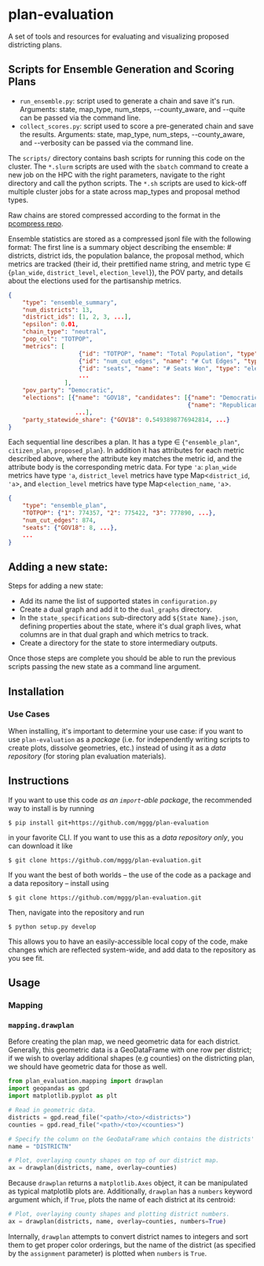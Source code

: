 # plan-evaluation
A set of tools and resources for evaluating and visualizing proposed districting plans.

## Scripts for Ensemble Generation and Scoring Plans

* `run_ensemble.py`: script used to generate a chain and save it's run.  Arguments: state, map_type, num_steps, --county_aware, and --quite can be passed via the command line.
* `collect_scores.py`: script used to score a pre-generated chain and save the results.  Arguments: state, map_type, num_steps, --county_aware, and --verbosity can be passed via the command line.

The `scripts/` directory contains bash scripts for running this code on the cluster. The `*.slurm` scripts are used with the `sbatch` command to create a new job on the HPC with the right parameters, navigate to the right directory and call the python scripts.  The `*.sh` scripts are used to kick-off multiple cluster jobs for a state across map_types and proposal method types.

Raw chains are stored compressed according to the format in the [pcompress repo](https://github.com/InnovativeInventor/pcompress).

Ensemble statistics are stored as a compressed jsonl file with the following format:
The first line is a summary object describing the ensemble: # districts, 
district ids, the population balance, the proposal method, which metrics are tracked (their id, their prettified name string, and metric type $\in$ {`plan_wide`, `district_level`, `election_level`}), the POV party, and details about the elections used for the partisanship metrics.

```json
{
    "type": "ensemble_summary", 
    "num_districts": 13, 
    "district_ids": [1, 2, 3, ...], 
    "epsilon": 0.01, 
    "chain_type": "neutral", 
    "pop_col": "TOTPOP", 
    "metrics": [
                    {"id": "TOTPOP", "name": "Total Population", "type": "district_level"},
                    {"id": "num_cut_edges", "name": "# Cut Edges", "type": "plan_wide"},
                    {"id": "seats", "name": "# Seats Won", "type": "election_level"},
                    ...
                ], 
    "pov_party": "Democratic", 
    "elections": [{"name": "GOV18", "candidates": [{"name": "Democratic", "key": "GOV18D"},
                                                   {"name": "Republican", "key": "GOV18R"}]},
                   ...], 
    "party_statewide_share": {"GOV18": 0.5493898776942814, ...}
}
```

Each sequential line describes a plan.  It has a type $\in$ {`"ensemble_plan"`, `citizen_plan`, `proposed_plan`}.  In addition it has attributes for each metric described above, where the attribute key matches the metric id, and the attribute body is the corresponding metric data.  For type `'a`: `plan_wide` metrics have type `'a`, `district_level` metrics have type Map<`district_id`, `'a`>, and `election_level` metrics have type Map<`election_name`, `'a`>.

```json
{
    "type": "ensemble_plan", 
    "TOTPOP": {"1": 774357, "2": 775422, "3": 777890, ...},
    "num_cut_edges": 874,
    "seats": {"GOV18": 8, ...},
    ...
}
```

## Adding a new state:

Steps for adding a new state:
* Add its name the list of supported states in `configuration.py`
* Create a dual graph and add it to the `dual_graphs` directory.
* In the `state_specifications` sub-directory add `${State Name}.json`, defining properties about the state, where it's dual graph lives, what columns are in that dual graph and which metrics to track.
* Create a directory for the state to store intermediary outputs.

Once those steps are complete you should be able to run the previous scripts passing the new state as a command line argument.

## Installation
### Use Cases
When installing, it's important to determine your use case: if you want to use
`plan-evaluation` as a _package_ (i.e. for independently writing scripts to
create plots, dissolve geometries, etc.) instead of using it as a _data repository_
(for storing plan evaluation materials).

## Instructions
If you want to use this code _as an `import`-able package_, the recommended way
to install is by running
```
$ pip install git+https://github.com/mggg/plan-evaluation
```
in your favorite CLI. If you want to use this as a _data repository only_, you
can download it like
```
$ git clone https://github.com/mggg/plan-evaluation.git
```
If you want the best of both worlds – the use of the code as a package and a
data repository – install using
```
$ git clone https://github.com/mggg/plan-evaluation.git
```
Then, navigate into the repository and run
```
$ python setup.py develop
```
This allows you to have an easily-accessible local copy of the code, make
changes which are reflected system-wide, and add data to the repository as you see fit.

## Usage
### Mapping
### `mapping.drawplan`
Before creating the plan map, we need geometric data for each district.
Generally, this geometric data is a GeoDataFrame with one row per district;
if we wish to overlay additional shapes (e.g counties) on the districting plan,
we should have geometric data for those as well.

```python
from plan_evaluation.mapping import drawplan
import geopandas as gpd
import matplotlib.pyplot as plt

# Read in geometric data.
districts = gpd.read_file("<path>/<to>/<districts>")
counties = gpd.read_file("<path>/<to>/<counties>")

# Specify the column on the GeoDataFrame which contains the districts' names.
name = "DISTRICTN"

# Plot, overlaying county shapes on top of our district map.
ax = drawplan(districts, name, overlay=counties)
```

Because `drawplan` returns a `matplotlib.Axes` object, it can be manipulated as
typical matplotlib plots are. Additionally, `drawplan` has a `numbers` keyword
argument which, if `True`, plots the name of each district at its centroid:

```python
# Plot, overlaying county shapes and plotting district numbers.
ax = drawplan(districts, name, overlay=counties, numbers=True)
```

Internally, `drawplan` attempts to convert district names to integers and sort
them to get proper color orderings, but the name of the district (as specified
by the `assignment` parameter) is plotted when `numbers` is `True`.
